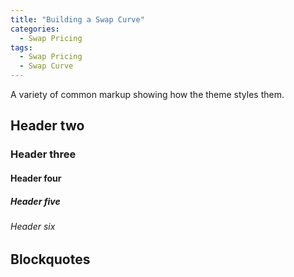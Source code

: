 ```yaml
---
title: "Building a Swap Curve"
categories:
  - Swap Pricing
tags:
  - Swap Pricing
  - Swap Curve
---
```


A variety of common markup showing how the theme styles them.

## Header two

### Header three

#### Header four

##### Header five

###### Header six

## Blockquotes
